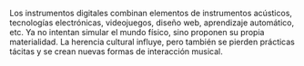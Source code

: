 Los instrumentos digitales combinan elementos de instrumentos acústicos, tecnologías electrónicas, videojuegos, diseño web, aprendizaje automático, etc. Ya no intentan simular el mundo físico, sino proponen su propia materialidad. La herencia cultural influye, pero también se pierden prácticas tácitas y se crean nuevas formas de interacción musical.